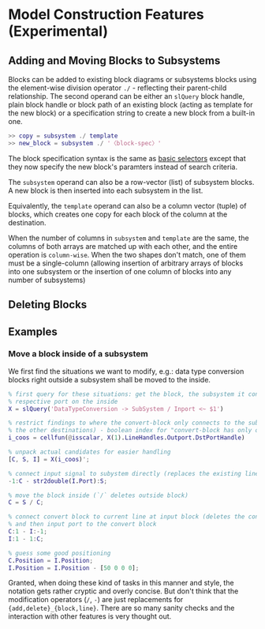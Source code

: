 Model Construction Features (Experimental)
==========================================

Adding and Moving Blocks to Subsystems
--------------------------------------

Blocks can be added to existing block diagrams or subsystems blocks using the element-wise 
division operator `./` - reflecting their parent-child relationship. The second operand can be 
either an `slQuery` block handle, plain block handle or block path of an existing block (acting 
as template for the new block) or a specification string to create a new block from a built-in 
one.

```matlab
>> copy = subsystem ./ template
>> new_block = subsystem ./ '〈block-spec〉'
```

The block specification syntax is the same as [basic 
selectors](query-language.md#basic-selectors) except that they now specify the new block's 
paramters instead of search criteria.

The `subsystem` operand can also be a row-vector (list) of subsystem blocks. A new block is 
then inserted into each subsystem in the list.

Equivalently, the `template` operand can also be a column vector (tuple) of blocks, which 
creates one copy for each block of the column at the destination.

When the number of columns in `subsystem` and `template` are the same, the columns of both 
arrays are matched up with each other, and the entire operation is `column-wise`. When the two 
shapes don't match, one of them must be a single-column (allowing insertion of arbitrary arrays 
of blocks into one subsystem or the insertion of one column of blocks into any number of 
subsystems)


Deleting Blocks
---------------


Examples
--------

### Move a block inside of a subsystem

We first find the situations we want to modify, e.g.: data type conversion blocks right outside 
a subsystem shall be moved to the inside.

```matlab
% first query for these situations: get the block, the subsystem it connects to and the
% respective port on the inside
X = slQuery('DataTypeConversion -> SubSystem / Inport <~ $1')

% restrict findings to where the convert-block only connects to the subsystem (can't disturb
% the other destinations) - boolean index for "convert-block has only one sink"
i_coos = cellfun(@isscalar, X(1).LineHandles.Outport.DstPortHandle) 

% unpack actual candidates for easier handling
[C, S, I] = X(i_coos)';

% connect input signal to subystem directly (replaces the existing line)
-1:C - str2double(I.Port):S;

% move the block inside (`/` deletes outside block)
C = S / C;

% connect convert block to current line at input block (deletes the connection to the input)
% and then input port to the convert block
C:1 - I:-1;
I:1 - 1:C;

% guess some good positioning
C.Position = I.Position;
I.Position = I.Position - [50 0 0 0];
```

Granted, when doing these kind of tasks in this manner and style, the notation gets rather 
cryptic and overly concise. But don't think that the modification operators (`/`, `-`) are just 
replacements for `{add,delete}_{block,line}`. There are so many sanity checks and the 
interaction with other features is very thought out.
